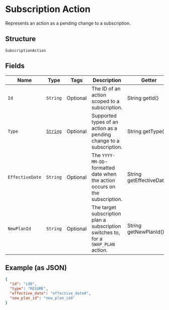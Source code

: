 
# Subscription Action

Represents an action as a pending change to a subscription.

## Structure

`SubscriptionAction`

## Fields

| Name | Type | Tags | Description | Getter |
|  --- | --- | --- | --- | --- |
| `Id` | `String` | Optional | The ID of an action scoped to a subscription. | String getId() |
| `Type` | [`String`](/doc/models/subscription-action-type.md) | Optional | Supported types of an action as a pending change to a subscription. | String getType() |
| `EffectiveDate` | `String` | Optional | The `YYYY-MM-DD`-formatted date when the action occurs on the subscription. | String getEffectiveDate() |
| `NewPlanId` | `String` | Optional | The target subscription plan a subscription switches to, for a `SWAP_PLAN` action. | String getNewPlanId() |

## Example (as JSON)

```json
{
  "id": "id0",
  "type": "RESUME",
  "effective_date": "effective_date0",
  "new_plan_id": "new_plan_id4"
}
```

